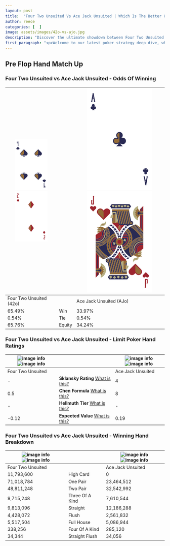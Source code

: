 ```yaml
---
layout: post
title:  "Four Two Unsuited Vs Ace Jack Unsuited | Which Is The Better Hand In Poker? A Complete Guide"
author: reece
categories: [  ]
image: assets/images/42o-vs-ajo.jpg
description: "Discover the ultimate showdown between Four Two Unsuited and Ace Jack Unsuited in poker! Uncover the odds, strategies, and scenarios where one hand triumphs over the other. Get ready to up your poker game with this thrilling analysis."
first_paragraph: "<p>Welcome to our latest poker strategy deep dive, where we're pitting two distinct hands against each other in a high-stakes showdown: Four Two Unsuited vs Ace Jack Unsuited.</p><p>In the dynamic world of poker, every decision counts, and knowing which hand holds the upper hand is key to your success at the table.</p><p>In this article, we'll dissect these two hands, explore the scenarios where one dominates the other, and equip you with the knowledge to make strategic choices that can tip the odds in your favor.</p><p>Get ready to unravel the intriguing dynamics of these poker hands and elevate your game to new heights.</p>"
---
```




[comment]: # (sp0)

## Pre Flop Hand Match Up

<div class="table hand-ratings" markdown="1"> 



### Four Two Unsuited vs Ace Jack Unsuited - Odds Of Winning


    
| ![image info](assets/images/hand1/4.png) ![image info](assets/images/hand1/2o.png) |  | ![image info](assets/images/hand2/A.png) ![image info](assets/images/hand2/Jo.png) |
| -------- | -------- | -------- |
| Four Two Unsuited (42o) |  | Ace Jack Unsuited (AJo) |
| 65.49% | Win | 33.97% |
| 0.54% | Tie | 0.54% |
| 65.76% | Equity | 34.24% |




[comment]: # (sp1)



### Four Two Unsuited vs Ace Jack Unsuited - Limit Poker Hand Ratings


    
| ![image info](https://www.riverpairs.com/assets/images/hand1/4.png) ![image info](https://www.riverpairs.com/assets/images/hand1/2o.png) |  | ![image info](https://www.riverpairs.com/assets/images/hand2/A.png) ![image info](https://www.riverpairs.com/assets/images/hand2/Jo.png) |
| -------- | -------- | -------- |
| Four Two Unsuited |  | Ace Jack Unsuited |
| - | **Sklansky Rating** [What is this?](/sklansky-rating-explained) | 4 |
| 0.5 | **Chen Formula** [What is this?](/chen-formula-explained) | 8 |
| - | **Hellmuth Tier** [What is this?](/Hellmuth-tier-explained) | - |
| -0.12 | **Expected Value** [What is this?](/expected-value-explained) | 0.19 |




[comment]: # (sp2)



### Four Two Unsuited vs Ace Jack Unsuited - Winning Hand Breakdown


    
| ![image info](https://www.riverpairs.com/assets/images/hand1/4.png) ![image info](https://www.riverpairs.com/assets/images/hand1/2o.png) |  | ![image info](https://www.riverpairs.com/assets/images/hand2/A.png) ![image info](https://www.riverpairs.com/assets/images/hand2/Jo.png) |
| -------- | -------- | -------- |
| Four Two Unsuited |  | Ace Jack Unsuited |
| 11,793,600 | High Card | 0 |
| 71,018,784 | One Pair | 23,464,512 |
| 48,811,248 | Two Pair | 32,542,992 |
| 9,715,248 | Three Of A Kind | 7,610,544 |
| 9,813,096 | Straight | 12,186,288 |
| 4,428,072 | Flush | 2,561,832 |
| 5,517,504 | Full House | 5,086,944 |
| 338,256 | Four Of A Kind | 285,120 |
| 34,344 | Straight Flush | 34,056 |




[comment]: # (sp3)



</div>

[comment]: # (sp4)



[comment]: # (sp5)

